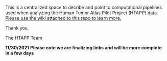 This is a centralized space to decribe and point to computational pipelines used when analyzing the Human Tumor Atlas Pilot Project (HTAPP) data. [Please use the wiki attached to this repo to learn more.](https://github.com/klarman-cell-observatory/HTAPP-Pipelines/wiki)

Thank you,

The HTAPP Team

**11/30/2021 Please note we are finalizing links and will be more complete in a few days**
